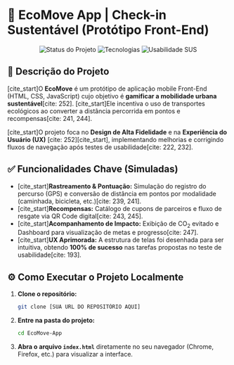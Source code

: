 # 🚀 EcoMove App | Check-in Sustentável (Protótipo Front-End)

<p align="center">
  <img src="https://img.shields.io/badge/Status-Protótipo%20de%20Alta%20Fidelidade-blue?style=for-the-badge&logo=appveyor" alt="Status do Projeto">
  <img src="https://img.shields.io/badge/Tecnologias-HTML%20%7C%20CSS%20%7C%20JavaScript-orange?style=for-the-badge&logo=react" alt="Tecnologias">
  <img src="https://img.shields.io/badge/Usabilidade-SUS%2077,8%20(Bom)-%234CAF50?style=for-the-badge&logo=appveyor" alt="Usabilidade SUS">
</p>

## 🌳 Descrição do Projeto
[cite_start]O **EcoMove** é um protótipo de aplicação mobile Front-End (HTML, CSS, JavaScript) cujo objetivo é **gamificar a mobilidade urbana sustentável**[cite: 252]. [cite_start]Ele incentiva o uso de transportes ecológicos ao converter a distância percorrida em pontos e recompensas[cite: 241, 244].

[cite_start]O projeto foca no **Design de Alta Fidelidade** e na **Experiência do Usuário (UX)** [cite: 252][cite_start], implementando melhorias e corrigindo fluxos de navegação após testes de usabilidade[cite: 222, 232].

## ✅ Funcionalidades Chave (Simuladas)

* [cite_start]**Rastreamento & Pontuação:** Simulação do registro do percurso (GPS) e conversão de distância em pontos por modalidade (caminhada, bicicleta, etc.)[cite: 239, 241].
* [cite_start]**Recompensas:** Catálogo de cupons de parceiros e fluxo de resgate via QR Code digital[cite: 243, 245].
* [cite_start]**Acompanhamento de Impacto:** Exibição de $\text{CO}_2$ evitado e Dashboard para visualização de metas e progresso[cite: 247].
* [cite_start]**UX Aprimorada:** A estrutura de telas foi desenhada para ser intuitiva, obtendo **100% de sucesso** nas tarefas propostas no teste de usabilidade[cite: 193].

## ⚙️ Como Executar o Projeto Localmente

1.  **Clone o repositório:**
    ```bash
    git clone [SUA URL DO REPOSITÓRIO AQUI]
    ```
2.  **Entre na pasta do projeto:**
    ```bash
    cd EcoMove-App
    ```
3.  **Abra o arquivo `index.html`** diretamente no seu navegador (Chrome, Firefox, etc.) para visualizar a interface.



